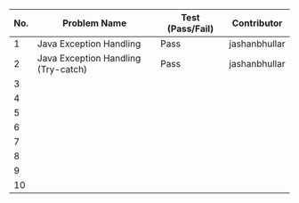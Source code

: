 
|No.| Problem Name                       | Test (Pass/Fail) | Contributor |  
|---|--------------                      |------------------|-------------|  
| 1 | Java Exception Handling            | Pass             |jashanbhullar|  
| 2 | Java Exception Handling (Try-catch)| Pass             |jashanbhullar|  
| 3 |                                    |                  |             |  
| 4 |                                    |                  |             |  
| 5 |                                    |                  |             |  
| 6 |                                    |                  |             |  
| 7 |                                    |                  |             |  
| 8 |                                    |                  |             |  
| 9 |                                    |                  |             |  
| 10|                                    |                  |             |  
